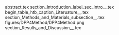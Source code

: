 abstract.tex
section_Introduction_label_sec_intro__.tex
begin_table_htb_caption_Literuature__.tex
section_Methods_and_Materials_subsection__.tex
figures/DPP4Method/DPP4Method.png
section_Results_and_Discussion__.tex